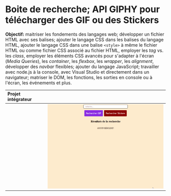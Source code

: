# Boite de recherche; API GIPHY pour télécharger des GIF ou des Stickers

**Objectif:** maitriser les fondements des langages web; développer un fichier HTML avec ses balises; ajouter le langage CSS dans les balises du langage HTML, ajouter le langage CSS dans une balise `<style>` à même le fichier HTML ou comme fichier CSS associé au fichier HTML, employer les *tag* vs. les *class*, employer les éléments CSS avancés pour s'adapter à l'écran (*Media Queries*), les *container*, les *flexbox*, les *wrapper*, les *alignment*, développer des *navbar* flexibles; ajouter du langage JavaScript; travailler avec node.js à la console, avec Visual Studio et directement dans un navigateur; matriser le DOM, les fonctions, les sorties en console ou à l'écran, les événements et plus.

| Projet intégrateur  |   |
|:---|:---|
| <img src="img/dog_cat.gif" alt="" width="450"> | <img src="img/soleil_lune.gif" alt="" width="450">  |
